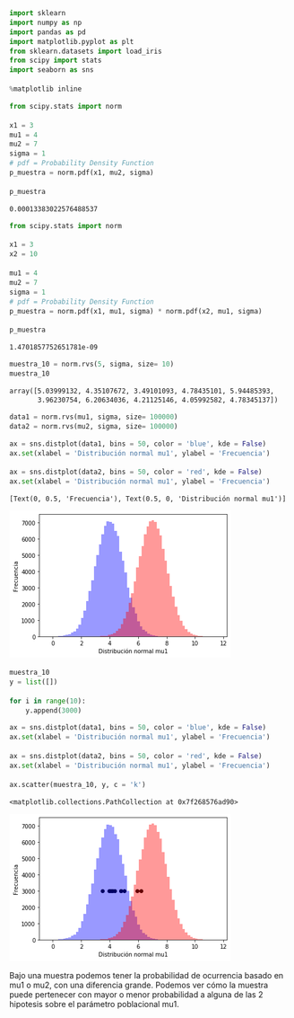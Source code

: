```python
import sklearn
import numpy as np
import pandas as pd
import matplotlib.pyplot as plt
from sklearn.datasets import load_iris
from scipy import stats
import seaborn as sns

%matplotlib inline
```


```python
from scipy.stats import norm

x1 = 3
mu1 = 4
mu2 = 7
sigma = 1
# pdf = Probability Density Function
p_muestra = norm.pdf(x1, mu2, sigma)

p_muestra
```




    0.00013383022576488537




```python
from scipy.stats import norm

x1 = 3
x2 = 10

mu1 = 4
mu2 = 7
sigma = 1
# pdf = Probability Density Function
p_muestra = norm.pdf(x1, mu1, sigma) * norm.pdf(x2, mu1, sigma)

p_muestra
```




    1.4701857752651781e-09




```python
muestra_10 = norm.rvs(5, sigma, size= 10)
muestra_10
```




    array([5.03999132, 4.35107672, 3.49101093, 4.78435101, 5.94485393,
           3.96230754, 6.20634036, 4.21125146, 4.05992582, 4.78345137])




```python
data1 = norm.rvs(mu1, sigma, size= 100000)
data2 = norm.rvs(mu2, sigma, size= 100000)
```


```python
ax = sns.distplot(data1, bins = 50, color = 'blue', kde = False)
ax.set(xlabel = 'Distribución normal mu1', ylabel = 'Frecuencia')

ax = sns.distplot(data2, bins = 50, color = 'red', kde = False)
ax.set(xlabel = 'Distribución normal mu1', ylabel = 'Frecuencia')
```




    [Text(0, 0.5, 'Frecuencia'), Text(0.5, 0, 'Distribución normal mu1')]




![png](output_5_1.png)



```python
muestra_10
y = list([])

for i in range(10):
    y.append(3000)
```


```python
ax = sns.distplot(data1, bins = 50, color = 'blue', kde = False)
ax.set(xlabel = 'Distribución normal mu1', ylabel = 'Frecuencia')

ax = sns.distplot(data2, bins = 50, color = 'red', kde = False)
ax.set(xlabel = 'Distribución normal mu1', ylabel = 'Frecuencia')

ax.scatter(muestra_10, y, c = 'k')
```




    <matplotlib.collections.PathCollection at 0x7f268576ad90>




![png](output_7_1.png)


Bajo una muestra podemos tener la probabilidad de ocurrencia basado en mu1 o mu2, con una diferencia grande.
Podemos ver cómo la muestra puede pertenecer con mayor o menor probabilidad a alguna de las 2 hipotesis sobre el parámetro poblacional mu1.
